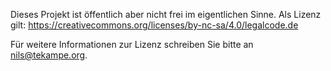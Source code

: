 Dieses Projekt ist öffentlich aber nicht frei im eigentlichen Sinne.
Als Lizenz gilt: https://creativecommons.org/licenses/by-nc-sa/4.0/legalcode.de

Für weitere Informationen zur Lizenz schreiben Sie bitte an nils@tekampe.org.
